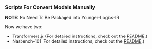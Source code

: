 ### Scripts For Convert Models Manually

**NOTE:** No Need To Be Packaged into Younger-Logics-IR

Now we have two:
* Transformers.js (For detailed instructions, check out the [README](./transformers.js/README.ZH.md).)
* Nasbench-101 (For detailed instructions, check out the [README](./NASB/NAS-Bench-101/README.md).)

